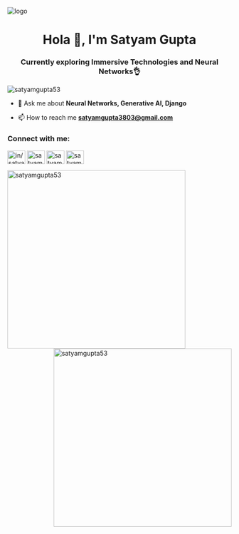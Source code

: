 ![logo](https://github.com/satyamgupta53/satyamgupta53/blob/main/Satyam%20Gupta%20Banner.png)
<h1 align="center">Hola 👋, I'm Satyam Gupta</h1>
<h3 align="center">Currently exploring Immersive Technologies and Neural Networks👌</h3>

<p align="left"> <img src="https://komarev.com/ghpvc/?username=satyamgupta53&label=Profile%20views&color=0e75b6&style=flat" alt="satyamgupta53" /> </p>

- 💬 Ask me about **Neural Networks, Generative AI, Django**

- 📫 How to reach me **satyamgupta3803@gmail.com**

<h3 align="left">Connect with me:</h3>
<p align="left">
<a href="https://www.linkedin.com/in/satyam-gupta-a6b463227/" target="blank"><img align="center" src="https://raw.githubusercontent.com/rahuldkjain/github-profile-readme-generator/master/src/images/icons/Social/linked-in-alt.svg" alt="in/satyam-gupta-a6b463227" height="30" width="40" /></a>
<a href="https://kaggle.com/satyamgupta53" target="blank"><img align="center" src="https://raw.githubusercontent.com/rahuldkjain/github-profile-readme-generator/master/src/images/icons/Social/kaggle.svg" alt="satyamgupta53" height="30" width="40" /></a>
<a href="https://instagram.com/satyam_gupta30" target="blank"><img align="center" src="https://raw.githubusercontent.com/rahuldkjain/github-profile-readme-generator/master/src/images/icons/Social/instagram.svg" alt="satyam_gupta30" height="30" width="40" /></a>
<a href="https://www.leetcode.com/satyamgupta53" target="blank"><img align="center" src="https://raw.githubusercontent.com/rahuldkjain/github-profile-readme-generator/master/src/images/icons/Social/leet-code.svg" alt="satyamgupta53" height="30" width="40" /></a>
</p>

<div>
<img align="left" src="https://github-readme-streak-stats.herokuapp.com/?user=satyamgupta53&" alt="satyamgupta53" width="400"/>
<img align="right" src="https://github-readme-stats.vercel.app/api?username=satyamgupta53&show_icons=true&locale=en" alt="satyamgupta53" width="400"/></div>
<!-- <p>&nbsp;</p> -->





